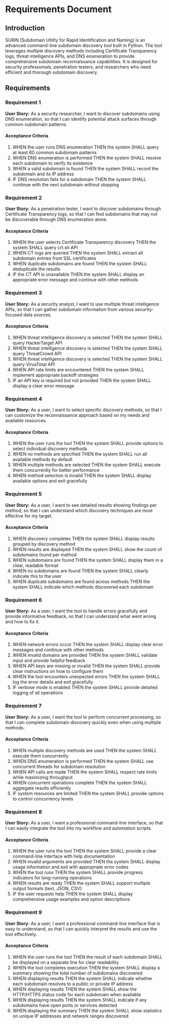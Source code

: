 # Requirements Document

## Introduction

SURIN (Subdomain Utility for Rapid Identification and Naming) is an advanced command-line subdomain discovery tool built in Python. The tool leverages multiple discovery methods including Certificate Transparency logs, threat intelligence APIs, and DNS enumeration to provide comprehensive subdomain reconnaissance capabilities. It is designed for security professionals, penetration testers, and researchers who need efficient and thorough subdomain discovery.

## Requirements

### Requirement 1

**User Story:** As a security researcher, I want to discover subdomains using DNS enumeration, so that I can identify potential attack surfaces through common subdomain patterns.

#### Acceptance Criteria

1. WHEN the user runs DNS enumeration THEN the system SHALL query at least 60 common subdomain patterns
2. WHEN DNS enumeration is performed THEN the system SHALL resolve each subdomain to verify its existence
3. WHEN a valid subdomain is found THEN the system SHALL record the subdomain and its IP address
4. IF DNS resolution fails for a subdomain THEN the system SHALL continue with the next subdomain without stopping

### Requirement 2

**User Story:** As a penetration tester, I want to discover subdomains through Certificate Transparency logs, so that I can find subdomains that may not be discoverable through DNS enumeration alone.

#### Acceptance Criteria

1. WHEN the user selects Certificate Transparency discovery THEN the system SHALL query crt.sh API
2. WHEN CT logs are queried THEN the system SHALL extract all subdomain entries from SSL certificates
3. WHEN duplicate subdomains are found THEN the system SHALL deduplicate the results
4. IF the CT API is unavailable THEN the system SHALL display an appropriate error message and continue with other methods

### Requirement 3

**User Story:** As a security analyst, I want to use multiple threat intelligence APIs, so that I can gather subdomain information from various security-focused data sources.

#### Acceptance Criteria

1. WHEN threat intelligence discovery is selected THEN the system SHALL query HackerTarget API
2. WHEN threat intelligence discovery is selected THEN the system SHALL query ThreatCrowd API
3. WHEN threat intelligence discovery is selected THEN the system SHALL query VirusTotal API
4. WHEN API rate limits are encountered THEN the system SHALL implement appropriate backoff strategies
5. IF an API key is required but not provided THEN the system SHALL display a clear error message

### Requirement 4

**User Story:** As a user, I want to select specific discovery methods, so that I can customize the reconnaissance approach based on my needs and available resources.

#### Acceptance Criteria

1. WHEN the user runs the tool THEN the system SHALL provide options to select individual discovery methods
2. WHEN no methods are specified THEN the system SHALL run all available methods by default
3. WHEN multiple methods are selected THEN the system SHALL execute them concurrently for better performance
4. WHEN method selection is invalid THEN the system SHALL display available options and exit gracefully

### Requirement 5

**User Story:** As a user, I want to see detailed results showing findings per method, so that I can understand which discovery techniques are most effective for my target.

#### Acceptance Criteria

1. WHEN discovery completes THEN the system SHALL display results grouped by discovery method
2. WHEN results are displayed THEN the system SHALL show the count of subdomains found per method
3. WHEN subdomains are found THEN the system SHALL display them in a clear, readable format
4. WHEN no subdomains are found THEN the system SHALL clearly indicate this to the user
5. WHEN duplicate subdomains are found across methods THEN the system SHALL indicate which methods discovered each subdomain

### Requirement 6

**User Story:** As a user, I want the tool to handle errors gracefully and provide informative feedback, so that I can understand what went wrong and how to fix it.

#### Acceptance Criteria

1. WHEN network errors occur THEN the system SHALL display clear error messages and continue with other methods
2. WHEN invalid domains are provided THEN the system SHALL validate input and provide helpful feedback
3. WHEN API keys are missing or invalid THEN the system SHALL provide clear instructions on how to configure them
4. WHEN the tool encounters unexpected errors THEN the system SHALL log the error details and exit gracefully
5. IF verbose mode is enabled THEN the system SHALL provide detailed logging of all operations

### Requirement 7

**User Story:** As a user, I want the tool to perform concurrent processing, so that I can complete subdomain discovery quickly even when using multiple methods.

#### Acceptance Criteria

1. WHEN multiple discovery methods are used THEN the system SHALL execute them concurrently
2. WHEN DNS enumeration is performed THEN the system SHALL use concurrent threads for subdomain resolution
3. WHEN API calls are made THEN the system SHALL respect rate limits while maximizing throughput
4. WHEN concurrent operations complete THEN the system SHALL aggregate results efficiently
5. IF system resources are limited THEN the system SHALL provide options to control concurrency levels

### Requirement 8

**User Story:** As a user, I want a professional command-line interface, so that I can easily integrate the tool into my workflow and automation scripts.

#### Acceptance Criteria

1. WHEN the user runs the tool THEN the system SHALL provide a clear command-line interface with help documentation
2. WHEN invalid arguments are provided THEN the system SHALL display usage information and exit with appropriate error codes
3. WHEN the tool runs THEN the system SHALL provide progress indicators for long-running operations
4. WHEN results are ready THEN the system SHALL support multiple output formats (text, JSON, CSV)
5. IF the user requests help THEN the system SHALL display comprehensive usage examples and option descriptions

### Requirement 9

**User Story:** As a user, I want a professional command-line interface that is easy to understand, so that I can quickly interpret the results and use the tool effectively.

#### Acceptance Criteria

1. WHEN the user runs the tool THEN the result of each subdomain SHALL be displayed on a separate line for clear readability
2. WHEN the tool completes execution THEN the system SHALL display a summary showing the total number of subdomains discovered
3. WHEN displaying results THEN the system SHALL indicate whether each subdomain resolves to a public or private IP address
4. WHEN displaying results THEN the system SHALL show the HTTP/HTTPS status code for each subdomain when available
5. WHEN displaying results THEN the system SHALL indicate if any subdomains have open ports or services detected
6. WHEN displaying the summary THEN the system SHALL show statistics on unique IP addresses and network ranges discovered